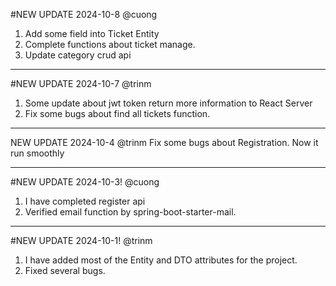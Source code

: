 #NEW UPDATE 2024-10-8 @cuong
1. Add some field into Ticket Entity
2. Complete functions about ticket manage.
3. Update category crud api
---------------------------------------------------------------------
#NEW UPDATE 2024-10-7 @trinm
1. Some update about jwt token return more information to React Server
2. Fix some bugs about find all tickets function.
----------------------------------------------------------------------
NEW UPDATE 2024-10-4 @trinm
Fix some bugs about Registration. Now it run smoothly

----------------------------------------------------------------------
#NEW UPDATE 2024-10-3! @cuong
1. I have completed register api
2. Verified email function by spring-boot-starter-mail.
--------------------------------------------------------------------
#NEW UPDATE 2024-10-1! @trinm
1. I have added most of the Entity and DTO attributes for the project.
2. Fixed several bugs.
